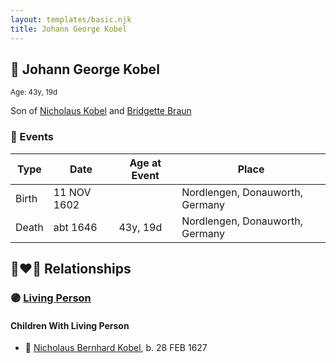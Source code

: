 ```yaml
---
layout: templates/basic.njk
title: Johann George Kobel
---
```

## 🔵 Johann George Kobel
<small>Age: 43y, 19d</small>

Son of [Nicholaus Kobel](/people/4/41497852) and [Bridgette Braun](/people/8/81499716)

### 📆 Events

Type | Date | Age at Event | Place
------ | ------ | ------ | ------
Birth | 11 NOV 1602 |  | Nordlengen, Donauworth, Germany
Death | abt 1646 | 43y, 19d | Nordlengen, Donauworth, Germany

## 👩‍❤️‍👨 Relationships

### 🟣 [Living Person](/people/1/19897612)

#### Children With Living Person
* 🔵 [Nicholaus Bernhard Kobel](/people/5/51558544), b. 28 FEB 1627